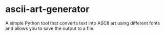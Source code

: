 # ascii-art-generator
A simple Python tool that converts text into ASCII art using different fonts and allows you to save the output to a file.
